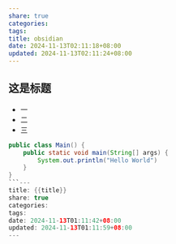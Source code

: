 ```yaml
---
share: true
categories: 
tags: 
title: obsidian
date: 2024-11-13T02:11:18+08:00
updated: 2024-11-13T02:11:24+08:00
---
```

## 这是标题

- 一
- 二
- 三

```java
public class Main() {
	public static void main(String[] args) {
		System.out.println("Hello World")
	}
}
```---
title: {{title}}
share: true
categories: 
tags: 
date: 2024-11-13T01:11:42+08:00
updated: 2024-11-13T01:11:59+08:00
---
